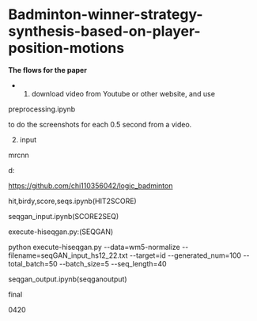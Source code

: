 # Badminton-winner-strategy-synthesis-based-on-player-position-motions
**The flows for the paper**

- 1. download video from Youtube or other website, and use

preprocessing.ipynb

to do the screenshots for each 0.5 second from a video.

2. input 

mrcnn

d:

https://github.com/chi110356042/logic_badminton

hit,birdy,score,seqs.ipynb(HIT2SCORE)

seqgan_input.ipynb(SCORE2SEQ)

execute-hiseqgan.py:(SEQGAN)

python execute-hiseqgan.py --data=wm5-normalize --filename=seqGAN_input_hs12_22.txt --target=id --generated_num=100 --total_batch=50 --batch_size=5 --seq_length=40

seqgan_output.ipynb(seqganoutput)

final

0420